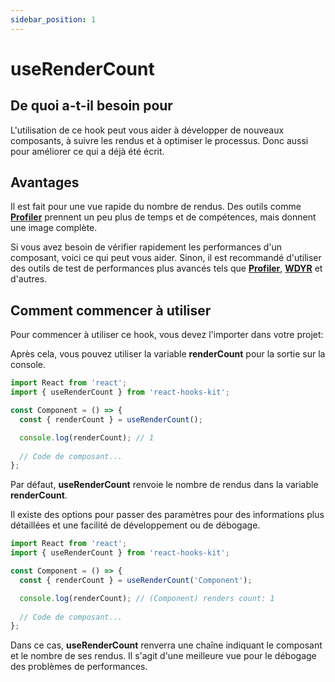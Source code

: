 ```yaml
---
sidebar_position: 1
---
```


# useRenderCount

## De quoi a-t-il besoin pour

L'utilisation de ce hook peut vous aider à développer de nouveaux composants, à suivre les rendus et à optimiser le processus. Donc aussi pour améliorer ce qui a déjà été écrit.

## Avantages

Il est fait pour une vue rapide du nombre de rendus. Des outils comme [**Profiler**](https://ru.reactjs.org/docs/profiler.html) prennent un peu plus de temps et de compétences, mais donnent une image complète.

Si vous avez besoin de vérifier rapidement les performances d'un composant, voici ce qui peut vous aider. Sinon, il est recommandé d'utiliser des outils de test de performances plus avancés tels que [**Profiler**](https://reactjs.org/docs/profiler.html), [**WDYR**](https://www.npmjs.com/package/@welldone-software/why-did-you-render) et d'autres.

## Comment commencer à utiliser

Pour commencer à utiliser ce hook, vous devez l'importer dans votre projet:

Après cela, vous pouvez utiliser la variable **renderCount** pour la sortie sur la console.

```jsx
import React from 'react';
import { useRenderCount } from 'react-hooks-kit';

const Component = () => {
  const { renderCount } = useRenderCount();

  console.log(renderCount); // 1
  
  // Code de composant...
};
```

Par défaut, **useRenderCount** renvoie le nombre de rendus dans la variable **renderCount**.

Il existe des options pour passer des paramètres pour des informations plus détaillées et une facilité de développement ou de débogage.

```jsx
import React from 'react';
import { useRenderCount } from 'react-hooks-kit';

const Component = () => {
  const { renderCount } = useRenderCount('Component');

  console.log(renderCount); // (Component) renders count: 1
  
  // Code de composant...
};
```

Dans ce cas, **useRenderCount** renverra une chaîne indiquant le composant et le nombre de ses rendus. Il s'agit d'une meilleure vue pour le débogage des problèmes de performances.
